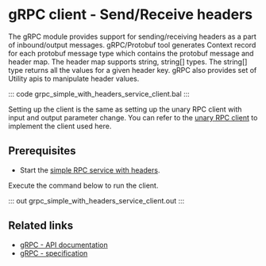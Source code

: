 # gRPC client - Send/Receive headers

The gRPC module provides support for sending/receiving headers as a part of inbound/output messages. gRPC/Protobuf tool generates Context record for each protobuf message type which contains the protobuf message and header map. The header map supports string, string[] types. The string[] type returns all the values for a given header key. gRPC also provides set of Utility apis to manipulate header values.

   ::: code grpc_simple_with_headers_service_client.bal :::

Setting up the client is the same as setting up the unary RPC client with input and output parameter change. You can refer to the [unary RPC client](/learn/by-example/grpc-client-unary/) to implement the client used here.

## Prerequisites
- Start the [simple RPC service with headers](learn/by-example/grpc-service-headers/).

Execute the command below to run the client.

   ::: out grpc_simple_with_headers_service_client.out :::

## Related links
- [gRPC - API documentation](https://lib.ballerina.io/ballerina/grpc/latest)
- [gRPC - specification](/spec/grpc/)
